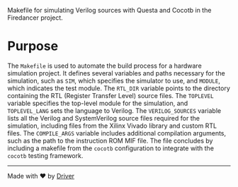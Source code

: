 <!--------------------------------------------------------------------------------->
<!-- IMPORTANT: This file is auto-generated by Driver (https://driver.ai). -------->
<!-- Manual edits may be overwritten on future commits. --------------------------->
<!--------------------------------------------------------------------------------->

Makefile for simulating Verilog sources with Questa and Cocotb in the Firedancer project.

# Purpose
The `Makefile` is used to automate the build process for a hardware simulation project. It defines several variables and paths necessary for the simulation, such as `SIM`, which specifies the simulator to use, and `MODULE`, which indicates the test module. The `RTL_DIR` variable points to the directory containing the RTL (Register Transfer Level) source files. The `TOPLEVEL` variable specifies the top-level module for the simulation, and `TOPLEVEL_LANG` sets the language to Verilog. The `VERILOG_SOURCES` variable lists all the Verilog and SystemVerilog source files required for the simulation, including files from the Xilinx Vivado library and custom RTL files. The `COMPILE_ARGS` variable includes additional compilation arguments, such as the path to the instruction ROM MIF file. The file concludes by including a makefile from the `cocotb` configuration to integrate with the `cocotb` testing framework.

---
Made with ❤️ by [Driver](https://www.driver.ai/)